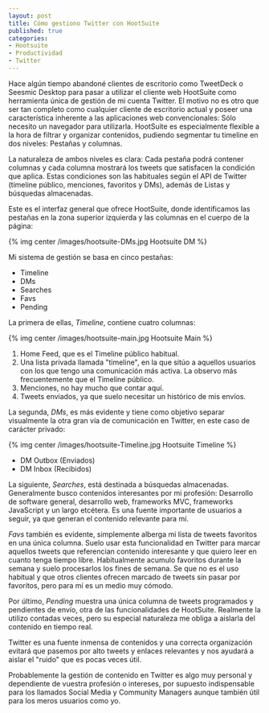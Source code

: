 ```yaml
---
layout: post
title: Cómo gestiono Twitter con HootSuite
published: true
categories:
- Hootsuite
- Productividad
- Twitter
---
```


Hace algún tiempo abandoné clientes de escritorio como TweetDeck o Seesmic Desktop para pasar a utilizar el cliente web HootSuite como herramienta única de gestión de mi cuenta Twitter. El motivo no es otro que ser tan completo como cualquier cliente de escritorio actual y poseer una característica inherente a las aplicaciones web convencionales: Sólo necesito un navegador para utilizarla.
HootSuite es especialmente flexible a la hora de filtrar y organizar contenidos, pudiendo segmentar tu timeline en dos niveles: Pestañas y columnas.

La naturaleza de ambos niveles es clara: Cada pestaña podrá contener columnas y cada columna mostrará los tweets que satisfacen la condición que aplica. Estas condiciones son las habituales según el API de Twitter (timeline público, menciones, favoritos y DMs), además de Listas y búsquedas almacenadas.

<!-- more -->

Este es el interfaz general que ofrece HootSuite, donde identificamos las pestañas en la zona superior izquierda y las columnas en el cuerpo de la página:

{% img center /images/hootsuite-DMs.jpg Hootsuite DM %}

Mi sistema de gestión se basa en cinco pestañas:

* Timeline
* DMs
* Searches
* Favs
* Pending

La primera de ellas, *Timeline*, contiene cuatro columnas:

{% img center /images/hootsuite-main.jpg Hootsuite Main %}

1. Home Feed, que es el Timeline público habitual.
1. Una lista privada llamada "timeline", en la que sitúo a aquellos usuarios con los que tengo una comunicación más activa. La observo más frecuentemente que el Timeline público.
1. Menciones, no hay mucho que contar aquí.
1. Tweets enviados, ya que suelo necesitar un histórico de mis envíos.

La segunda, *DMs*, es más evidente y tiene como objetivo separar visualmente la otra gran vía de comunicación en Twitter, en este caso de carácter privado:

{% img center /images/hootsuite-Timeline.jpg Hootsuite Timeline %}

* DM Outbox (Enviados)
* DM Inbox (Recibidos)

La siguiente, *Searches*, está destinada a búsquedas almacenadas. Generalmente busco contenidos interesantes por mi profesión: Desarrollo de software general, desarrollo web, frameworks MVC, frameworks JavaScript y un largo etcétera. Es una fuente importante de usuarios a seguir, ya que generan el contenido relevante para mí.

*Favs* también es evidente, simplemente alberga mi lista de tweets favoritos en una única columna. Suelo usar esta funcionalidad en Twitter para marcar aquellos tweets que referencian contenido interesante y que quiero leer en cuanto tenga tiempo libre. Habitualmente acumulo favoritos durante la semana y suelo procesarlos los fines de semana. Se que no es el uso habitual y que otros clientes ofrecen marcado de tweets sin pasar por favoritos, pero para mí es un medio muy cómodo.

Por último, *Pending* muestra una única columna de tweets programados y pendientes de envío, otra de las funcionalidades de HootSuite. Realmente la utilizo contadas veces, pero su especial naturaleza me obliga a aislarla del contenido en tiempo real.

Twitter es una fuente inmensa de contenidos y una correcta organización evitará que pasemos por alto tweets y enlaces relevantes y nos ayudará a aislar el "ruido" que es pocas veces útil.

Probablemente la gestión de contenido en Twitter es algo muy personal y dependiente de vuestra profesión o intereses, por supuesto indispensable para los llamados Social Media y Community Managers aunque también útil para los meros usuarios como yo.
